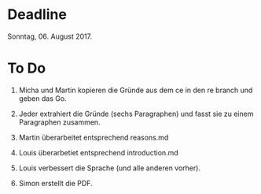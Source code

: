 # Deadline
Sonntag, 06. August 2017.

# To Do
1. Micha und Martin kopieren die Gründe aus dem ce in den re branch und geben das Go.

2. Jeder extrahiert die Gründe (sechs Paragraphen) und fasst sie zu einem Paragraphen zusammen.

3. Martin überarbeitet entsprechend reasons.md

4. Louis überarbetiet entsprechend introduction.md

5. Louis verbessert die Sprache (und alle anderen vorher).

6. Simon erstellt die PDF.
